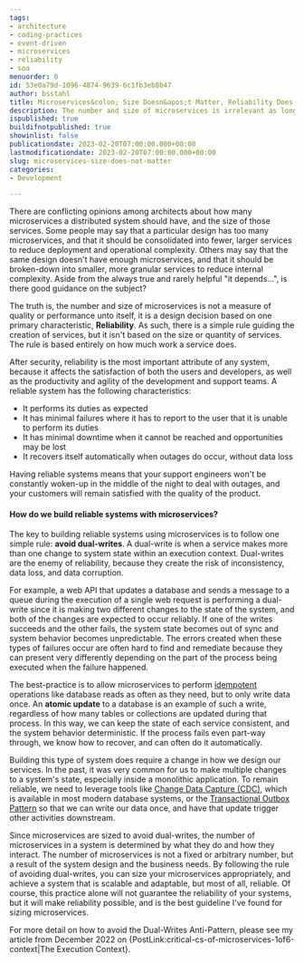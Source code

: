```yaml
---
tags:
- architecture
- coding-practices
- event-driven
- microservices
- reliability
- soa
menuorder: 0
id: 53e0a79d-1096-4874-9639-6c1fb3eb8b47
author: bsstahl
title: Microservices&colon; Size Doesn&apos;t Matter, Reliability Does
description: The number and size of microservices is irrelevant as long as they are reliable
ispublished: true
buildifnotpublished: true
showinlist: false
publicationdate: 2023-02-20T07:00:00.000+00:00
lastmodificationdate: 2023-02-20T07:00:00.000+00:00
slug: microservices-size-does-not-matter
categories:
- Development

---
```

There are conflicting opinions among architects about how many microservices a distributed system should have, and the size of those services. Some people may say that a particular design has too many microservices, and that it should be consolidated into fewer, larger services to reduce deployment and operational complexity. Others may say that the same design doesn't have enough microservices, and that it should be broken-down into smaller, more granular services to reduce internal complexity. Aside from the always true and rarely helpful "it depends...", is there good guidance on the subject?

The truth is, the number and size of microservices is not a measure of quality or performance unto itself, it is a design decision based on one primary characteristic, **Reliability**. As such, there is a simple rule guiding the creation of services, but it isn't based on the size or quantity of services. The rule is based entirely on how much work a service does.

After security, reliability is the most important attribute of any system, because it affects the satisfaction of both the users and developers, as well as the productivity and agility of the development and support teams. A reliable system has the following characteristics:

* It performs its duties as expected
* It has minimal failures where it has to report to the user that it is unable to perform its duties
* It has minimal downtime when it cannot be reached and opportunities may be lost
* It recovers itself automatically when outages do occur, without data loss

Having reliable systems means that your support engineers won't be constantly woken-up in the middle of the night to deal with outages, and your customers will remain satisfied with the quality of the product.

#### How do we build reliable systems with microservices?

The key to building reliable systems using microservices is to follow one simple rule: **avoid dual-writes**. A dual-write is when a service makes more than one change to system state within an execution context. Dual-writes are the enemy of reliability, because they create the risk of inconsistency, data loss, and data corruption.

For example, a web API that updates a database and sends a message to a queue during the execution of a single web request is performing a dual-write since it is making two different changes to the state of the system, and both of the changes are expected to occur reliably. If one of the writes succeeds and the other fails, the system state becomes out of sync and system behavior becomes unpredictable. The errors created when these types of failures occur are often hard to find and remediate because they can present very differently depending on the part of the process being executed when the failure happened.

The best-practice is to allow microservices to perform [idempotent](https://en.wikipedia.org/wiki/Idempotence "Idempotence is the ability to execute a task an arbitrary number of times (&gt;1) and have the resulting state of the system be the same as if the task was executed once.") operations like database reads as often as they need, but to only write data once. An **atomic update** to a database is an example of such a write, regardless of how many tables or collections are updated during that process. In this way, we can keep the state of each service consistent, and the system behavior deterministic. If the process fails even part-way through, we know how to recover, and can often do it automatically.

Building this type of system does require a change in how we design our services. In the past, it was very common for us to make multiple changes to a system's state, especially inside a monolithic application. To remain reliable, we need to leverage tools like [Change Data Capture (CDC)](https://en.wikipedia.org/wiki/Change_data_capture "Events created by a database system when data updates occur that can reliably trigger downstream actions"), which is available in most modern database systems, or the [Transactional Outbox Pattern](https://learn.microsoft.com/en-us/azure/architecture/best-practices/transactional-outbox-cosmos "Reliably update a data store AND take additional downstream action by atomically writing 2 updates to the data store, the state update, and an event that is monitored for by another system and used to take the additional action") so that we can write our data once, and have that update trigger other activities downstream.

Since microservices are sized to avoid dual-writes, the number of microservices in a system is determined by what they do and how they interact. The number of microservices is not a fixed or arbitrary number, but a result of the system design and the business needs. By following the rule of avoiding dual-writes, you can size your microservices appropriately, and achieve a system that is scalable and adaptable, but most of all, reliable. Of course, this practice alone will not guarantee the reliability of your systems, but it will make reliability possible, and is the best guideline I've found for sizing microservices.

For more detail on how to avoid the Dual-Writes Anti-Pattern, please see my article from December 2022 on {PostLink:critical-cs-of-microservices-1of6-context|The Execution Context}.
